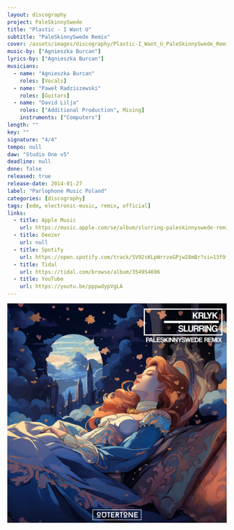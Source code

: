 ```yaml
---
layout: discography
project: PaleSkinnySwede
title: "Plastic - I Want U"
subtitle: "PaleSkinnySwede Remix"
cover: /assets/images/discography/Plastic-I_Want_U_PaleSkinnySwede_Remix/Plastic_-_I_Want_U_PaleSkinnySwede_Remix.jpg
music-by: ["Agnieszka Burcan"]
lyrics-by: ["Agnieszka Burcan"]
musicians:
  - name: "Agnieszka Burcan"
    roles: [Vocals]
  - name: "Paweł Radziszewski"
    roles: [Guitars]
  - name: "David Lilja"
    roles: ["Additional Production", Mixing]
    instruments: ["Computers"]
length: ""
key: ""
signature: "4/4"
tempo: null
daw: "Studio One v5"
deadline: null
done: false
released: true
release-date: 2014-01-27
label: "Parlophone Music Poland"
categories: [discography]
tags: [edm, electronic-music, remix, official]
links:
  - title: Apple Music
    url: https://music.apple.com/se/album/slurring-paleskinnyswede-remix/1727464638?i=1727464639&l=en-GB
  - title: Deezer
    url: null
  - title: Spotify
    url: https://open.spotify.com/track/5V92sKLpWrrzeGPjw28mBr?si=13f9f48d59d6484e
  - title: Tidal
    url: https://tidal.com/browse/album/354954696
  - title: YouTube
    url: https://youtu.be/pppwdypVgLA
---
```


![KRLYK - Slurring (PaleSkinnySwede Remix)](/assets/images/discography/KRLYK-Slurring_PaleSkinnySwede_Remix/KRLYK_-_Slurring_PaleSkinnySwede_Remix.jpg)
